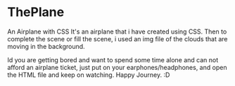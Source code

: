# ThePlane
An Airplane with CSS
It's an airplane that i have created using CSS.
Then to complete the scene or fill the scene, i used an img file of the clouds that are moving in the background.

Id you are getting bored and want to spend some time alone and can not afford an airplane ticket, just put on your earphones/headphones, and open the HTML file and keep on watching.
Happy Journey. :D 
